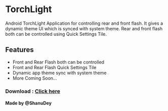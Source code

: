 # TorchLight
Android TorchLight Application for controlling rear and front flash. It gives a dynamic theme UI which is synced with system theme. Rear and front flash both can be controlled using Quick Settings Tile. 

## Features
- Front and Rear Flash both can be controlled
- Front and Rear Flash Quick Settings Tile
- Dynamic app theme sync with system theme
- More Coming Soon...

### Download : **[Click here](https://github.com/ShanuDey/Android_TorchLight/releases)**

#### Made by @ShanuDey
